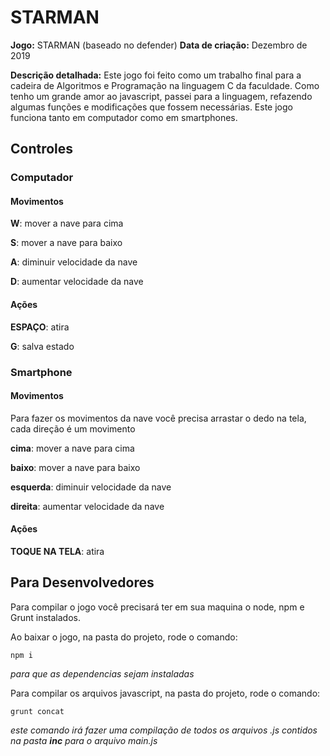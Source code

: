 # STARMAN

__Jogo:__ STARMAN (baseado no defender)
__Data de criação:__ Dezembro de 2019

__Descrição detalhada:__
Este jogo foi feito como um trabalho final para a cadeira de Algoritmos e Programação na linguagem C da faculdade. Como tenho um grande amor ao javascript, passei para a linguagem, refazendo algumas funções e modificações que fossem necessárias. 
Este jogo funciona tanto em computador como em smartphones.

## Controles
### Computador
#### Movimentos
__W__: mover a nave para cima

__S__: mover a nave para baixo

__A__: diminuir velocidade da nave

__D__: aumentar velocidade da nave

#### Ações
__ESPAÇO__: atira 

__G__: salva estado


### Smartphone
#### Movimentos
Para fazer os movimentos da nave você precisa arrastar o dedo na tela, cada direção é um movimento

__cima__: mover a nave para cima

__baixo__: mover a nave para baixo

__esquerda__: diminuir velocidade da nave

__direita__: aumentar velocidade da nave

#### Ações
__TOQUE NA TELA__: atira



## Para Desenvolvedores
Para compilar o jogo você precisará ter em sua maquina o node, npm e Grunt instalados.

Ao baixar o jogo, na pasta do projeto, rode o comando:

``npm i``

_para que as dependencias sejam instaladas_



Para compilar os arquivos javascript, na pasta do projeto, rode o comando:


``grunt concat``

_este comando irá fazer uma compilação de todos os arquivos .js contidos na pasta __inc__ para o arquivo main.js_

